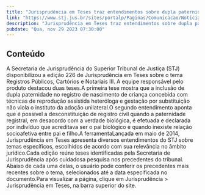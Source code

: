 ```yaml
---
title: "Jurisprudência em Teses traz entendimentos sobre dupla paternidade e desconstituição de registro civil"
link: "https://www.stj.jus.br/sites/portalp/Paginas/Comunicacao/Noticias/2023/29112023-Jurisprudencia-em-Teses-traz-entendimentos-sobre-dupla-paternidade-e-desconstituicao-de-registro-civil.aspx"
description: "Jurisprudência em Teses traz entendimentos sobre dupla paternidade e desconstituição de registro civil"
pubdate: "Qua, nov 29 2023 07:30:00"
---
```


## Conteúdo

​A Secretaria de Jurisprudência do Superior Tribunal de Justiça (STJ) disponibilizou a edição 226 de Jurisprudência em Teses sobre o tema Registros Públicos, Cartórios e Notariais III. A equipe responsável pelo produto destacou duas teses.A primeira tese mostra que a inclusão de dupla paternidade no registro de nascimento de criança concebida com técnicas de reprodução assistida heteróloga e gestação por substituição não viola o instituto da adoção unilateral.O segundo entendimento aponta que é possível a desconstituição de registro civil quando a paternidade registral, em desacordo com a verdade biológica, é efetuada e declarada por indivíduo que acreditava ser o pai biológico e quando inexiste relação socioafetiva entre pai e filho.A ferramentaLançada em maio de 2014, Jurisprudência em Teses apresenta diversos entendimentos do STJ sobre temas específicos, escolhidos de acordo com sua relevância no âmbito jurídico.Cada edição reúne teses identificadas pela Secretaria de Jurisprudência após cuidadosa pesquisa nos precedentes do tribunal. Abaixo de cada uma delas, o usuário pode conferir os precedentes mais recentes sobre o tema, selecionados até a data especificada no documento.Para visualizar a página, clique em Jurisprudência > Jurisprudência em Teses, na barra superior do site.
